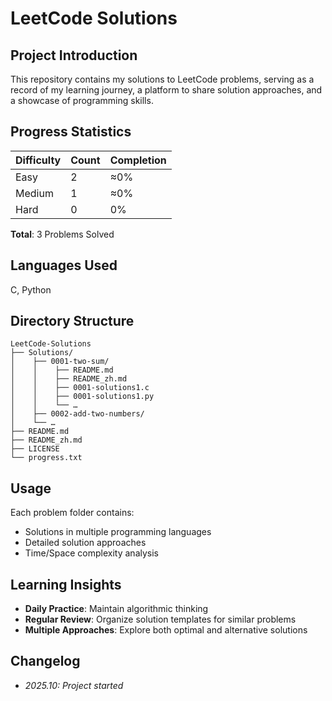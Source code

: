 # LeetCode Solutions

## Project Introduction

This repository contains my solutions to LeetCode problems, serving as a record of my learning journey, a platform to share solution approaches, and a showcase of programming skills.

## Progress Statistics

| Difficulty | Count | Completion |
|------------|-------|------------|
| Easy | 2 | ≈0% |
| Medium | 1 | ≈0% |
| Hard | 0 | 0% |

**Total**: 3 Problems Solved

## Languages Used

C, Python

## Directory Structure

```
LeetCode-Solutions
├── Solutions/
│    ├── 0001-two-sum/
│    │    ├── README.md
│    │    ├── README_zh.md
│    │    ├── 0001-solutions1.c
│    │    ├── 0001-solutions1.py
│    │    └── …
│    ├── 0002-add-two-numbers/
│    └── …
├── README.md
├── README_zh.md
├── LICENSE
└── progress.txt
```

## Usage

Each problem folder contains:
- Solutions in multiple programming languages
- Detailed solution approaches
- Time/Space complexity analysis

## Learning Insights

- **Daily Practice**: Maintain algorithmic thinking
- **Regular Review**: Organize solution templates for similar problems
- **Multiple Approaches**: Explore both optimal and alternative solutions

## Changelog

- *2025.10: Project started*

